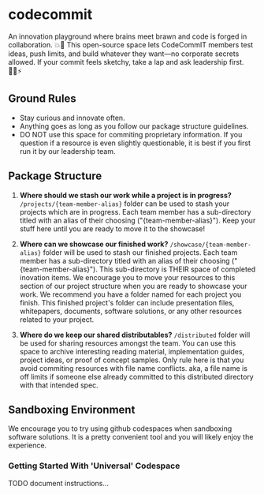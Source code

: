 # codecommit
An innovation playground where brains meet brawn and code is forged in collaboration. 💥🧠 This open-source space lets CodeCommIT members test ideas, push limits, and build whatever they want—no corporate secrets allowed. If your commit feels sketchy, take a lap and ask leadership first. 🏋️‍♂️⚡

## Ground Rules
- Stay curious and innovate often.
- Anything goes as long as you follow our package structure guidelines.
- DO NOT use this space for commiting proprietary information.  If you question if a resource is even slightly questionable, it is best if you first run it by our leadership team.

## Package Structure

1. **Where should we stash our work while a project is in progress?**
`/projects/{team-member-alias}` folder can be used to stash your projects which are in progress.  Each team member has a sub-directory titled with an alias of their choosing ("{team-member-alias}").  Keep your stuff here until you are ready to move it to the showcase!

2. **Where can we showcase our finished work?**
`/showcase/{team-member-alias}` folder will be used to stash our finished projects.  Each team member has a sub-directory titled with an alias of their choosing ("{team-member-alias}").  This sub-directory is THEIR space of completed inovation items.  We encourage you to move your resources to this section of our project structure when you are ready to showcase your work.  We recommend you have a folder named for each project you finish.  This finished project's folder can include presentation files, whitepapers, documents, software solutions, or any other resources related to your project.

3. **Where do we keep our shared distributables?**
`/distributed` folder will be used for sharing resources amongst the team.
You can use this space to archive interesting reading material, implementation guides, project ideas, or proof of concept samples.  Only rule here is that you avoid commiting resources with file name conflicts.
aka, a file name is off limits if someone else already committed to this distributed directory with that intended spec.


## Sandboxing Environment
We encourage you to try using github codespaces when sandboxing software solutions.  It is a pretty convenient tool and you will likely enjoy the experience.

### Getting Started With 'Universal' Codespace
TODO document instructions...




